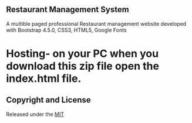 ## Restaurant Management System
A multible paged professional Restaurant management website developed with Bootstrap 4.5.0, CSS3, HTML5, Google Fonts

# Hosting- on your PC when you download this zip file open the index.html file.



## Copyright and License
Released under the [MIT](https://github.com/TANMAYPATIL2128/Restaurant_management_website/blob/master/LICENSE.md)
